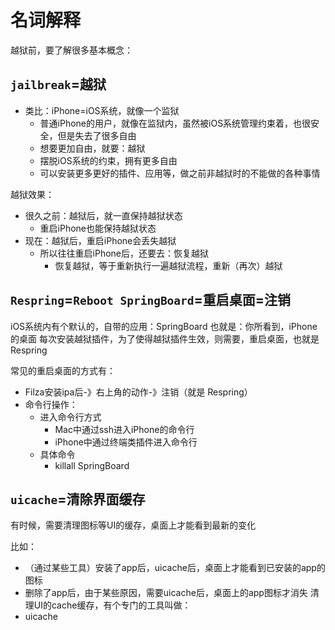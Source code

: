 # 名词解释

越狱前，要了解很多基本概念：

## `jailbreak`=越狱

* 类比：iPhone=iOS系统，就像一个监狱
  * 普通iPhone的用户，就像在监狱内，虽然被iOS系统管理约束着，也很安全，但是失去了很多自由
  * 想要更加自由，就要：越狱
  * 摆脱iOS系统的约束，拥有更多自由
  * 可以安装更多更好的插件、应用等，做之前非越狱时的不能做的各种事情

越狱效果：

* 很久之前：越狱后，就一直保持越狱状态
  * 重启iPhone也能保持越狱状态
* 现在：越狱后，重启iPhone会丢失越狱
  * 所以往往重启iPhone后，还要去：恢复越狱
    * 恢复越狱，等于重新执行一遍越狱流程，重新（再次）越狱

## `Respring`=`Reboot SpringBoard`=重启桌面=注销

iOS系统内有个默认的，自带的应用：SpringBoard
也就是：你所看到，iPhone的桌面
每次安装越狱插件，为了使得越狱插件生效，则需要，重启桌面，也就是Respring

常见的重启桌面的方式有：

* Filza安装ipa后-》右上角的动作-》注销（就是 Respring）
* 命令行操作：
  * 进入命令行方式
    * Mac中通过ssh进入iPhone的命令行
    * iPhone中通过终端类插件进入命令行
  * 具体命令
    * killall SpringBoard

## `uicache`=清除界面缓存

有时候，需要清理图标等UI的缓存，桌面上才能看到最新的变化

比如：

* （通过某些工具）安装了app后，uicache后，桌面上才能看到已安装的app的图标
* 删除了app后，由于某些原因，需要uicache后，桌面上的app图标才消失
清理UI的cache缓存，有个专门的工具叫做：
* uicache
